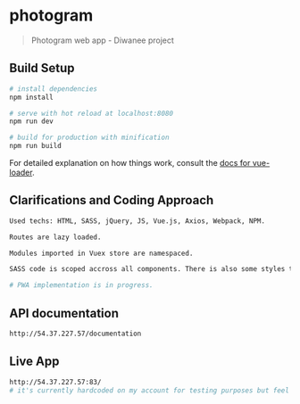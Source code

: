 # photogram

> Photogram web app - Diwanee project

## Build Setup

``` bash
# install dependencies
npm install

# serve with hot reload at localhost:8080
npm run dev

# build for production with minification
npm run build
```

For detailed explanation on how things work, consult the [docs for vue-loader](http://vuejs.github.io/vue-loader).

## Clarifications and Coding Approach

``` bash
Used techs: HTML, SASS, jQuery, JS, Vue.js, Axios, Webpack, NPM.

Routes are lazy loaded.

Modules imported in Vuex store are namespaced.

SASS code is scoped accross all components. There is also some styles that are shared accross all App and is imported in App.vue (main.scss). Classes with styles that are shared have prefix 'c-' for component so be very careful if you decide to change them. All others that are scoped have prefixes: 'a-' for atom, 'm-' for molecule and 'o-' for organism (Atomic Design Methodology). Changes on them will reflect only on specific component. There is also settings.scss (variables, functions and mixins) which are imported in every component so it can be used.

# PWA implementation is in progress.
```

## API documentation

``` bash
http://54.37.227.57/documentation
```

## Live App

``` bash
http://54.37.227.57:83/
# it's currently hardcoded on my account for testing purposes but feel free to register your own account 
```
